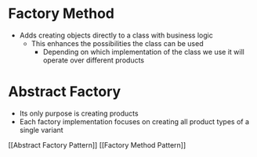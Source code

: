 # Factory Method
- Adds creating objects directly to a class with business logic
	- This enhances the possibilities the class can be used
		- Depending on which implementation of the class we use it will operate over different products

# Abstract Factory
- Its only purpose is creating products
- Each factory implementation focuses on creating all product types of a single variant



[[Abstract Factory Pattern]]
[[Factory Method Pattern]]